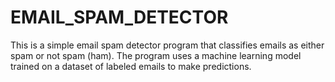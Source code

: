 # EMAIL_SPAM_DETECTOR
This is a simple email spam detector program that classifies emails as either spam or not spam (ham). The program uses a machine learning model trained on a dataset of labeled emails to make predictions.
